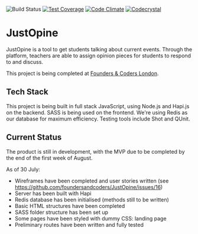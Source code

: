 
![Build Status](https://travis-ci.org/foundersandcoders/JustOpine.svg?branch=master)
[![Test Coverage](https://codeclimate.com/github/plastic-cup/polagraph/badges/coverage.svg)](https://codeclimate.com/github/foundersandcoders/justOpine/coverage)
[![Code Climate](https://codeclimate.com/github/foundersandcoders/JustOpine/badges/gpa.svg)](https://codeclimate.com/github/foundersandcoders/JustOpine) <a href="https://codeclimate.com/github/foundersandcoders/JustOpine/coverage">
[![Codecrystal](https://img.shields.io/badge/code-crystal-5CB3FF.svg)](http://codecrystal.herokuapp.com/graph/foundersandcoders/justOpine/master)



# JustOpine

JustOpine is a tool to get students talking about current events. Through the platform, teachers are able to assign opinion pieces for students to respond to and discuss.

This project is being completed at [Founders & Coders London](www.foundersandcoders.com).

## Tech Stack

This project is being built in full stack JavaScript, using Node.js and Hapi.js on the backend. SASS is being used on the frontend. We're using Redis as our database for maximum efficiency. Testing tools include Shot and QUnit.

## Current Status

The product is still in development, with the MVP due to be completed by the end of the first week of August.

As of 30 July:
* Wireframes have been completed and user stories written (see https://github.com/foundersandcoders/JustOpine/issues/16)
* Server has been built with Hapi
* Redis database has been initialised (methods still to be written)
* Basic HTML structures have been completed
* SASS folder structure has been set up
* Some pages have been styled with dummy CSS: landing page
* Preliminary routes have been written and fully tested
